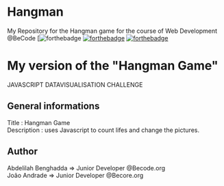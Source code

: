 # Hangman
My Repository for the Hangman game for the course of Web Development @BeCode
[![forthebadge](https://img.shields.io/badge/USES-HTML-blue)
[![forthebadge](https://forthebadge.com/images/badges/uses-css.svg)](https://forthebadge.com)
[![forthebadge](https://forthebadge.com/images/badges/made-with-javascript.svg)](https://forthebadge.com)

# My version of the "Hangman Game"
JAVASCRIPT DATAVISUALISATION CHALLENGE

## General informations 
Title       : Hangman Game  
Description : uses Javascript to count lifes and change the pictures.

## Author
Abdelilah Benghadda => Junior Developer @Becode.org  
João Andrade => Junior Developer @Becore.org


